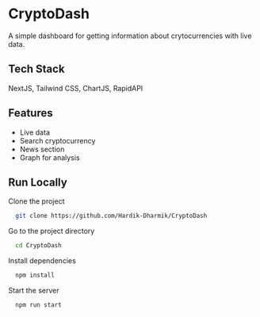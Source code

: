 # CryptoDash

A simple dashboard for getting information about crytocurrencies with live data.

## Tech Stack

NextJS, Tailwind CSS, ChartJS, RapidAPI

## Features

- Live data
- Search cryptocurrency
- News section
- Graph for analysis

## Run Locally

Clone the project

```bash
  git clone https://github.com/Hardik-Dharmik/CryptoDash
```

Go to the project directory

```bash
  cd CryptoDash
```

Install dependencies

```bash
  npm install
```

Start the server

```bash
  npm run start
```
